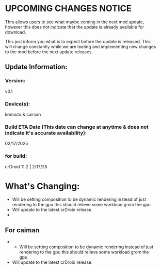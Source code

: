 # UPCOMING CHANGES NOTICE
Thrs allows users to see what maybe coming in the next mod update, however this does not indicate that the update is already available for download.

This just inform you what is to expect before the update is released. This will change constantly while we are teating and implementing new changes to the mod before the next update releases.


## Update Information:

### Version:
v3.1

### Device(s):
komodo & caiman

### Build ETA Date (This date can change at anytime & does not indicate it's accurate availability):
02/17/2025

### for build:
crDroid 11.2 | 2/17/25

# What's Changing:
- Will be setting composition to be dynamic rendering instead of just rendering to the gpu this should relieve some workload grom the gpu.
- Will update to the latest crDroid release.
- 
## For caiman
- - Will be setting composition to be dynamic rendering instead of just rendering to the gpu this should relieve some workload grom the gpu.
- Will update to the latest crDroid release.
